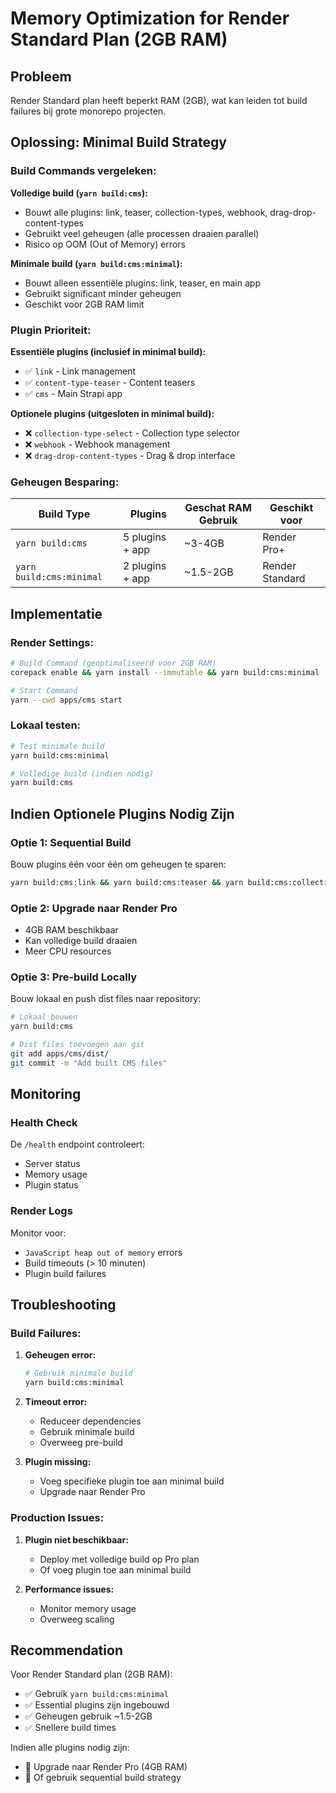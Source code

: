 # Memory Optimization for Render Standard Plan (2GB RAM)

## Probleem
Render Standard plan heeft beperkt RAM (2GB), wat kan leiden tot build failures bij grote monorepo projecten.

## Oplossing: Minimal Build Strategy

### Build Commands vergeleken:

**Volledige build (`yarn build:cms`):**
- Bouwt alle plugins: link, teaser, collection-types, webhook, drag-drop-content-types
- Gebruikt veel geheugen (alle processen draaien parallel)
- Risico op OOM (Out of Memory) errors

**Minimale build (`yarn build:cms:minimal`):**
- Bouwt alleen essentiële plugins: link, teaser, en main app
- Gebruikt significant minder geheugen
- Geschikt voor 2GB RAM limit

### Plugin Prioriteit:

**Essentiële plugins (inclusief in minimal build):**
- ✅ `link` - Link management
- ✅ `content-type-teaser` - Content teasers
- ✅ `cms` - Main Strapi app

**Optionele plugins (uitgesloten in minimal build):**
- ❌ `collection-type-select` - Collection type selector
- ❌ `webhook` - Webhook management
- ❌ `drag-drop-content-types` - Drag & drop interface

### Geheugen Besparing:

| Build Type | Plugins | Geschat RAM Gebruik | Geschikt voor |
|------------|----------|-------------------|---------------|
| `yarn build:cms` | 5 plugins + app | ~3-4GB | Render Pro+ |
| `yarn build:cms:minimal` | 2 plugins + app | ~1.5-2GB | Render Standard |

## Implementatie

### Render Settings:
```bash
# Build Command (geoptimaliseerd voor 2GB RAM)
corepack enable && yarn install --immutable && yarn build:cms:minimal

# Start Command
yarn --cwd apps/cms start
```

### Lokaal testen:
```bash
# Test minimale build
yarn build:cms:minimal

# Volledige build (indien nodig)
yarn build:cms
```

## Indien Optionele Plugins Nodig Zijn

### Optie 1: Sequential Build
Bouw plugins één voor één om geheugen te sparen:
```bash
yarn build:cms:link && yarn build:cms:teaser && yarn build:cms:collection-types && yarn build:cms:app
```

### Optie 2: Upgrade naar Render Pro
- 4GB RAM beschikbaar
- Kan volledige build draaien
- Meer CPU resources

### Optie 3: Pre-build Locally
Bouw lokaal en push dist files naar repository:
```bash
# Lokaal bouwen
yarn build:cms

# Dist files toevoegen aan git
git add apps/cms/dist/
git commit -m "Add built CMS files"
```

## Monitoring

### Health Check
De `/health` endpoint controleert:
- Server status
- Memory usage
- Plugin status

### Render Logs
Monitor voor:
- `JavaScript heap out of memory` errors
- Build timeouts (> 10 minuten)
- Plugin build failures

## Troubleshooting

### Build Failures:
1. **Geheugen error:**
   ```bash
   # Gebruik minimale build
   yarn build:cms:minimal
   ```

2. **Timeout error:**
   - Reduceer dependencies
   - Gebruik minimale build
   - Overweeg pre-build

3. **Plugin missing:**
   - Voeg specifieke plugin toe aan minimal build
   - Upgrade naar Render Pro

### Production Issues:
1. **Plugin niet beschikbaar:**
   - Deploy met volledige build op Pro plan
   - Of voeg plugin toe aan minimal build

2. **Performance issues:**
   - Monitor memory usage
   - Overweeg scaling

## Recommendation

Voor Render Standard plan (2GB RAM):
- ✅ Gebruik `yarn build:cms:minimal`
- ✅ Essential plugins zijn ingebouwd
- ✅ Geheugen gebruik ~1.5-2GB
- ✅ Snellere build times

Indien alle plugins nodig zijn:
- 🔄 Upgrade naar Render Pro (4GB RAM)
- 🔄 Of gebruik sequential build strategy